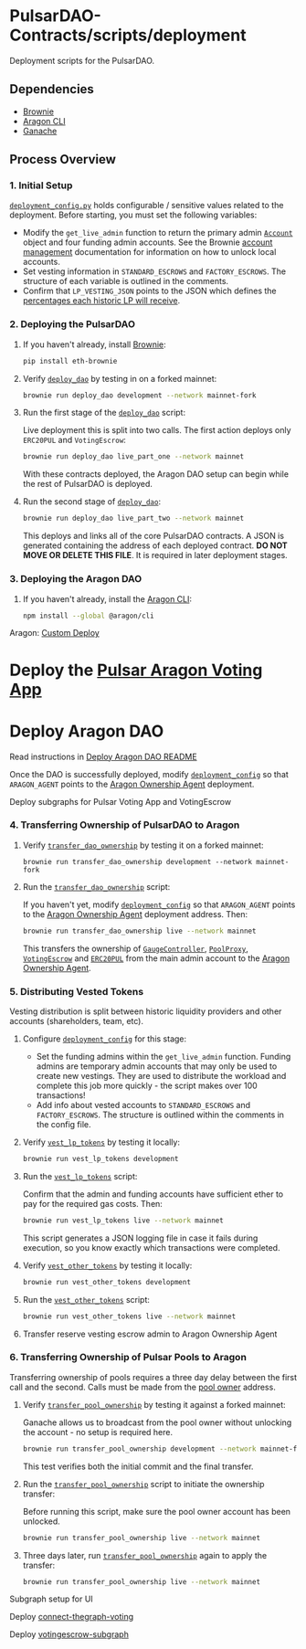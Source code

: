 # PulsarDAO-Contracts/scripts/deployment

Deployment scripts for the PulsarDAO.

## Dependencies

* [Brownie](https://github.com/eth-brownie/brownie)
* [Aragon CLI](https://github.com/aragon/aragon-cli)
* [Ganache](https://github.com/trufflesuite/ganache-cli)

## Process Overview

### 1. Initial Setup

[`deployment_config.py`](deployment_config.py) holds configurable / sensitive values related to the deployment. Before starting, you must set the following variables:

* Modify the `get_live_admin` function to return the primary admin [`Account`](https://eth-brownie.readthedocs.io/en/stable/api-network.html#brownie.network.account.Account) object and four funding admin accounts. See the Brownie [account management](https://eth-brownie.readthedocs.io/en/stable/account-management.html) documentation for information on how to unlock local accounts.
* Set vesting information in `STANDARD_ESCROWS` and `FACTORY_ESCROWS`. The structure  of each variable is outlined in the comments.
* Confirm that `LP_VESTING_JSON` points to the JSON which defines the [percentages each historic LP will receive](https://github.com/PulsarSwap/early-user-distribution/blob/master/output-with-bpt.json).

### 2. Deploying the PulsarDAO

1. If you haven't already, install [Brownie](https://github.com/eth-brownie/brownie):

    ```bash
    pip install eth-brownie
    ```

2. Verify [`deploy_dao`](deploy_dao.py) by testing in on a forked mainnet:

    ```bash
    brownie run deploy_dao development --network mainnet-fork
    ```

3. Run the first stage of the [`deploy_dao`](deploy_dao.py) script:

    Live deployment this is split into two calls. The first action deploys only `ERC20PUL` and `VotingEscrow`:

    ```bash
    brownie run deploy_dao live_part_one --network mainnet
    ```

    With these contracts deployed, the Aragon DAO setup can begin while the rest of PulsarDAO is deployed.

4. Run the second stage of [`deploy_dao`](deploy_dao.py):

    ```bash
    brownie run deploy_dao live_part_two --network mainnet
    ```

    This deploys and links all of the core PulsarDAO contracts. A JSON is generated containing the address of each deployed contract. **DO NOT MOVE OR DELETE THIS FILE**. It is required in later deployment stages.

### 3. Deploying the Aragon DAO

1. If you haven't already, install the [Aragon CLI](https://github.com/aragon/aragon-cli):

    ```bash
    npm install --global @aragon/cli
    ```

Aragon: [Custom Deploy](https://hack.aragon.org/docs/guides-custom-deploy)

# Deploy the [Pulsar Aragon Voting App](https://github.com/PulsarSwap/pulsar-aragon-voting/blob/master/README.md)

# Deploy Aragon DAO

Read instructions in [Deploy Aragon DAO README](./Deploy_Aragon_DAO_README.md)

Once the DAO is successfully deployed, modify [`deployment_config`](deployment_config.py) so that `ARAGON_AGENT` points to the [Aragon Ownership Agent](https://github.com/aragon/aragon-apps/blob/master/apps/agent/contracts/Agent.sol) deployment.

Deploy subgraphs for Pulsar Voting App and VotingEscrow

### 4. Transferring Ownership of PulsarDAO to Aragon

1. Verify [`transfer_dao_ownership`](transfer_dao_ownership) by testing it on a forked mainnet:

    ```
    brownie run transfer_dao_ownership development --network mainnet-fork
    ```

2. Run the [`transfer_dao_ownership`](transfer_dao_ownership) script:

    If you haven't yet, modify [`deployment_config`](deployment_config.py) so that `ARAGON_AGENT` points to the [Aragon Ownership Agent](https://github.com/aragon/aragon-apps/blob/master/apps/agent/contracts/Agent.sol) deployment address. Then:

    ```bash
    brownie run transfer_dao_ownership live --network mainnet
    ```

    This transfers the ownership of [`GaugeController`](../../contracts/GaugeController.vy), [`PoolProxy`](../../contracts/PoolProxy.vy), [`VotingEscrow`](../../contracts/VotingEscrow.vy) and [`ERC20PUL`](../../contracts/ERC20PUL.vy) from the main admin account to the [Aragon Ownership Agent](https://github.com/aragon/aragon-apps/blob/master/apps/agent/contracts/Agent.sol).

### 5. Distributing Vested Tokens

Vesting distribution is split between historic liquidity providers and other accounts (shareholders, team, etc).

1. Configure [`deployment_config`](deployment_config.py) for this stage:

    * Set the funding admins within the `get_live_admin` function. Funding admins are temporary admin accounts that may only be used to create new vestings. They are used to distribute the workload and complete this job  more quickly - the script makes over 100 transactions!
    * Add info about vested accounts to `STANDARD_ESCROWS` and `FACTORY_ESCROWS`. The structure is outlined within the comments in the config file.

2. Verify [`vest_lp_tokens`](vest_lp_tokens.py) by testing it locally:

    ```bash
    brownie run vest_lp_tokens development
    ```

3. Run the [`vest_lp_tokens`](vest_lp_tokens.py) script:

    Confirm that the admin and funding accounts have sufficient ether to pay for the required gas costs. Then:

    ```bash
    brownie run vest_lp_tokens live --network mainnet
    ```

    This script generates a JSON logging file in case it fails during execution, so you know exactly which transactions were completed.

4. Verify [`vest_other_tokens`](vest_other_tokens.py) by testing it locally:

    ```bash
    brownie run vest_other_tokens development
    ```

5. Run the [`vest_other_tokens`](vest_other_tokens.py) script:

    ```bash
    brownie run vest_other_tokens live --network mainnet
    ```
6. Transfer reserve vesting escrow admin to Aragon Ownership Agent

### 6. Transferring Ownership of Pulsar Pools to Aragon

Transferring ownership of pools requires a three day delay between the first call and the second. Calls must be made from the [pool owner](https://etherscan.io/address/0xc447fcaf1def19a583f97b3620627bf69c05b5fb) address.

1. Verify [`transfer_pool_ownership`](transfer_pool_ownership.py) by testing it against a forked mainnet:

    Ganache allows us to broadcast from the pool owner without unlocking the account - no setup is required here.

    ```bash
    brownie run transfer_pool_ownership development --network mainnet-fork
    ```

    This test verifies both the initial commit and the final transfer.

2. Run the [`transfer_pool_ownership`](transfer_pool_ownership.py) script to initiate the ownership transfer:

    Before running this script, make sure the pool owner account has been unlocked.

    ```bash
    brownie run transfer_pool_ownership live --network mainnet
    ```

2. Three days later, run [`transfer_pool_ownership`](transfer_pool_ownership.py) again to apply the transfer:

    ```bash
    brownie run transfer_pool_ownership live --network mainnet
    ```


Subgraph setup for UI

Deploy [connect-thegraph-voting](https://github.com/PulsarSwap/connect-thegraph-voting)

Deploy [votingescrow-subgraph](https://github.com/PulsarSwap/votingescrow-subgraph)
